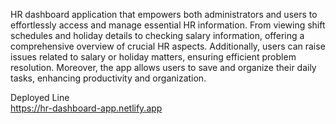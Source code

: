  HR dashboard application that empowers both administrators and users to effortlessly access and manage essential HR information. From viewing shift schedules and holiday details to checking salary information, offering a comprehensive overview of crucial HR aspects. Additionally, users can raise issues related to salary or holiday matters, ensuring efficient problem resolution. Moreover, the app allows users to save and organize their daily tasks, enhancing productivity and organization.

Deployed Line \
https://hr-dashboard-app.netlify.app
